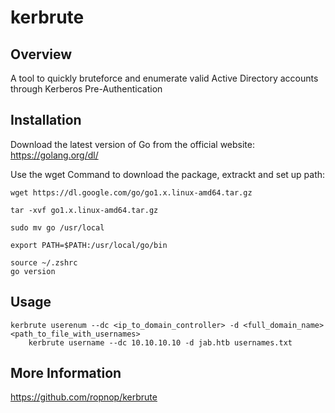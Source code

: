 # kerbrute

## Overview

A tool to quickly bruteforce and enumerate valid Active Directory accounts through Kerberos Pre-Authentication

## Installation

Download the latest version of Go from the official website: https://golang.org/dl/

Use the wget Command to download the package, extrackt and set up path:

    wget https://dl.google.com/go/go1.x.linux-amd64.tar.gz

    tar -xvf go1.x.linux-amd64.tar.gz

    sudo mv go /usr/local

    export PATH=$PATH:/usr/local/go/bin

    source ~/.zshrc
    go version


## Usage

    kerbrute userenum --dc <ip_to_domain_controller> -d <full_domain_name> <path_to_file_with_usernames>
        kerbrute username --dc 10.10.10.10 -d jab.htb usernames.txt



## More Information


https://github.com/ropnop/kerbrute